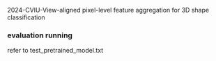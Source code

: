 2024-CVIU-View-aligned pixel-level feature aggregation for 3D shape classification

### evaluation running
refer to test_pretrained_model.txt

